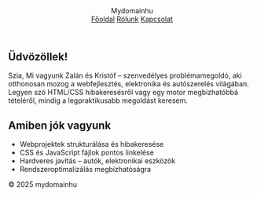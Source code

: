 <!DOCTYPE html>
<html lang="hu">
<head>
<meta charset="UTF-8" />
<meta name="viewport" content="width=device-width, initial-scale=1.0" />
<title>Bemutatkozás</title>
<link rel="stylesheet" href="css/style.css" />
</head>
<body>
<header>
<div class="logo">Mydomainhu</div>
<nav>
<a href="index.html">Főoldal</a>
<a href="about.html">Rólunk</a>
<a href="contact.html">Kapcsolat</a>
</nav>
</header>
<main>
<section class="intro">
<h2>Üdvözöllek!</h2>
<p>Szia, Mi vagyunk Zalán és Kristóf – szenvedélyes problémamegoldó, aki otthonosan mozog a webfejlesztés, elektronika és autószerelés világában. Legyen szó HTML/CSS hibakeresésről vagy egy motor megbízhatóbbá tételéről, mindig a legpraktikusabb megoldást keresem.</p>
</section>
</div>
<section class="skills">
<h2>Amiben jók vagyunk</h2>
<ul class="menu">
<li>Webprojektek strukturálása és hibakeresése</li>
<li>CSS és JavaScript fájlok pontos linkelése</li>
<li>Hardveres javítás – autók, elektronikai eszközök</li>
<li>Rendszeroptimalizálás megbízhatóságra</li>
      </ul>
    </section>
  <footer class="footer">
<p>&copy; 2025 mydomainhu</p>
</footer>
</body>
</html>
